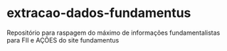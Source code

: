 # extracao-dados-fundamentus
Repositório para raspagem do máximo de informações fundamentalistas para FII e AÇÕES do site fundamentus
